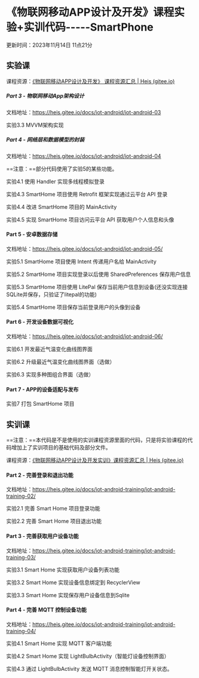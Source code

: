# 《物联网移动APP设计及开发》课程实验+实训代码-----SmartPhone

更新时间：2023年11月14日 11点21分

## 实验课

课程资源：[《物联网移动APP设计及开发》 课程资源汇总 | Heis (gitee.io)](https://heis.gitee.io/docs/iot-android/)

##### Part 3 - 物联网移动App架构设计 

文档地址：https://heis.gitee.io/docs/iot-android/iot-android-03

实验3.3 MVVM架构实现

##### Part 4 - 网络层和数据模型的封装

文档地址：https://heis.gitee.io/docs/iot-android/iot-android-04

==注意：==部分代码使用了实验5的某些功能。

实验4.1 使用 Handler 实现多线程模拟登录

实验4.3 SmartHome 项目使用 Retrofit 框架实现通过云平台 API 登录

实验4.4 改进 SmartHome 项目的 MainActivity

实验4.5 实现 SmartHome 项目访问云平台 API 获取用户个人信息和头像

#### Part 5 - 安卓数据存储

文档地址：https://heis.gitee.io/docs/iot-android/iot-android-05/

实验5.1 SmartHome 项目使用 Intent 传递用户名给 MainActivity

实验5.2 SmartHome 项目实现登录以后使用 SharedPreferences 保存用户信息

实验5.3 SmartHome 项目使用 LitePal 保存当前用户信息到设备(还没实现连接SQLite并保存，只验证了litepal的功能)

实验5.4 SmartHome 项目保存当前登录用户的头像到设备

#### Part 6 - 开发设备数据可视化

文档地址：https://heis.gitee.io/docs/iot-android/iot-android-06/

实验6.1 开发最近气温变化曲线图界面

实验6.2 升级最近气温变化曲线图界面（选做）

实验6.3 实现多种图组合界面（选做）

#### Part 7 - APP的设备适配与发布

实验7 打包 SmartHome 项目



## 实训课

==注意：==本代码是不是使用的实训课程资源里面的代码，只是将实验课程的代码增加上了实训项目的基础代码及部分文件。

课程资源：[《物联网移动APP设计及开发实训》课程资源汇总 | Heis (gitee.io)](https://heis.gitee.io/docs/iot-android-training/)

#### Part 2 - 完善登录和退出功能

文档地址：https://heis.gitee.io/docs/iot-android-training/iot-android-training-02/

实验2.1 完善 Smart Home 项目登录功能

实验2.2 完善 Smart Home 项目退出功能

#### Part 3 - 完善获取用户设备功能

文档地址：https://heis.gitee.io/docs/iot-android-training/iot-android-training-03/

实验3.1 Smart Home 实现获取用户设备列表功能

实验3.2 Smart Home 实现设备信息绑定到 RecyclerView

实验3.3 Smart Home 实现保存用户设备信息到Sqlite

#### Part 4 - 完善 MQTT 控制设备功能

文档地址：https://heis.gitee.io/docs/iot-android-training/iot-android-training-04/

实验4.1 Smart Home 实现 MQTT 客户端功能

实验4.2 Smart Home 实现 LightBulbActivity（智能灯设备控制界面）

 实验4.3 通过 LightBulbActivity 发送 MQTT 消息控制智能灯开关状态。
